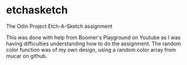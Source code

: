 # etchasketch

The Odin Project Etch-A-Sketch assignment

This was done with help from Boomer's Playground on Youtube as I was having
difficulties understanding how to do the assignment. The random color function
was of my own design, using a random color array from mucar on github.
